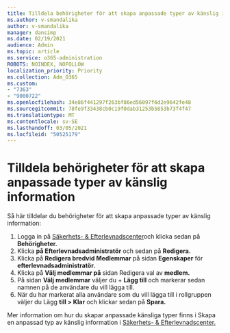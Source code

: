 ```yaml
---
title: Tilldela behörigheter för att skapa anpassade typer av känslig information
ms.author: v-smandalika
author: v-smandalika
manager: dansimp
ms.date: 02/19/2021
audience: Admin
ms.topic: article
ms.service: o365-administration
ROBOTS: NOINDEX, NOFOLLOW
localization_priority: Priority
ms.collection: Adm_O365
ms.custom:
- "7363"
- "9000722"
ms.openlocfilehash: 34e86f441297f263bf86ed56097f6d2e9642fe48
ms.sourcegitcommit: 78fe9f33438cb0c19f0dab31253b5853b73f4f47
ms.translationtype: MT
ms.contentlocale: sv-SE
ms.lasthandoff: 03/05/2021
ms.locfileid: "50525179"
---
```

# <a name="assign-permissions-for-custom-sensitive-information-type-creation"></a>Tilldela behörigheter för att skapa anpassade typer av känslig information

Så här tilldelar du behörigheter för att skapa anpassade typer av känslig information:

1. Logga in på [Säkerhets- & Efterlevnadscenter](https://sip.protection.office.com/)och klicka sedan på **Behörigheter.**
2. Klicka **på Efterlevnadsadministratör** och sedan på **Redigera.**
3. Klicka på **Redigera bredvid Medlemmar** på sidan **Egenskaper** för **efterlevnadsadministratör.**
4. Klicka på **Välj medlemmar på** sidan Redigera val av **medlem.**
5. På sidan **Välj medlemmar** väljer du + **Lägg till** och markerar sedan namnen på de användare du vill lägga till.
6. När du har markerat alla användare som du vill lägga till i rollgruppen väljer du Lägg **till > Klar** och klickar sedan på **Spara.**

Mer information om hur du skapar anpassade känsliga typer finns i Skapa en anpassad typ av känslig information i [Säkerhets- & Efterlevnadscenter.](https://docs.microsoft.com/microsoft-365/compliance/create-a-custom-sensitive-information-type)